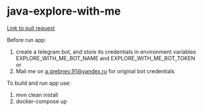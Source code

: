 # java-explore-with-me

[Link to pull request](https://github.com/a-grebnev-91-tech/java-explore-with-me/pull/1)

Before run app:
1. create a telegram bot, and store its credentials in environment variables EXPLORE_WITH_ME_BOT_NAME 
and EXPLORE_WITH_ME_BOT_TOKEN  
or
2. Mail me on a.grebnev.91@yandex.ru for original bot credentials 

To build and run app use:
1. mvn clean install 
2. docker-compose up